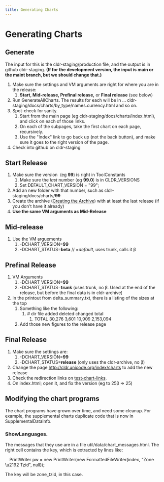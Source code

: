 ```yaml
---
title: Generating Charts
---
```


# Generating Charts

## Generate

The input for this is the cldr\-staging/production file, and the output is in github cldr\-staging. **(If for the development version, the input is main or the maint branch, but we should change that.)**

1. Make sure the settings and VM arguments are right for where you are in the release:
	1. **Start, Mid\-release, Prefinal release,** or **Final release** (see below)
2. Run GenerateAllCharts. The results for each will be in ... cldr\-staging/docs/charts/by\_type/names.currency.html and so on.
3. Spot\-check for sanity.
	1. Start from the main page (eg cldr\-staging/docs/charts/index.html), and click on each of those links.
	2. On each of the subpages, take the first chart on each page, recursively.
	3. Use the "Index" link to go back up (not the back button), and make sure it goes to the right version of the page.
4. Check into github on cldr\-staging

## Start Release

1. Make sure the version  (eg **99**) is right in ToolConstants
	1. Make sure the *last* number (eg **99\.0**) is in CLDR\_VERSIONS
	2. Set DEFAULT\_CHART\_VERSION \= "99";
2. Add an new folder with that number, such as cldr\-staging/docs/charts/**99**
3. Create the archive ([Creating the Archive](/development/creating-the-archive)) with at least the last release (if you don't have it already)
4. **Use the same VM arguments as Mid\-Release**

## Mid\-release

1. Use the VM arguements
	1. \-DCHART\_VERSION\=**99**
	2. \-DCHART\_STATUS\=**beta** // \=*default*, uses trunk, calls it β

## Prefinal Release

1. VM Arguments
	1. \-DCHART\_VERSION\=**99**
	2. \-DCHART\_STATUS\=**trunk** (uses trunk, no β. Used at the end of the release, but before the final data is in cldr\-archive)
2. In the printout from delta\_summary.txt, there is a listing of the sizes at the top
	1. Something like the following:
		1. \# dir file added deleted changed total
			1. TOTAL 30,276 3,601 10,909 2,153,094
	2. Add those new figures to the release page

## Final Release

1. Make sure the settings are:
	1. \-DCHART\_VERSION\=**99**
	2. \-DCHART\_STATUS\=**release** (only uses the cldr\-archive, no β)
2. Change the page <http://cldr.unicode.org/index/charts> to add the new release
3. Check the redirection links on [test\-chart\-links](/development/cldr-big-red-switch/test-chart-links).
4. On index.html; open it, and fix the version (eg to 25β \=\> 25\)

## Modifying the chart programs

The chart programs have grown over time, and need some cleanup. For example, the supplemental charts duplicate code that is now in SupplementalDataInfo. 

### ShowLanguages.

The messages that they use are in a file util/data/chart\_messages.html. The right cell contains the key, which is extracted by lines like:

&emsp;PrintWriter pw \= new PrintWriter(new FormattedFileWriter(index, "Zone \\u2192 Tzid", null));

The key will be zone\_tzid, in this case.

